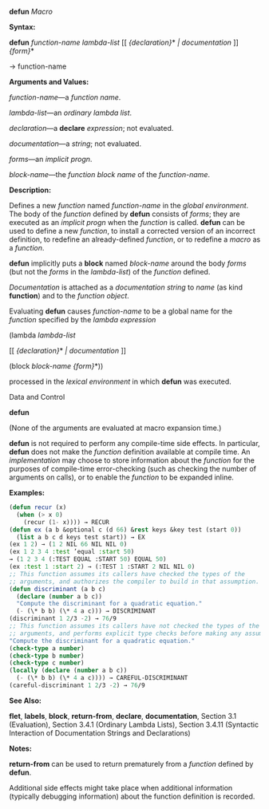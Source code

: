 **defun** *Macro* 



**Syntax:** 



**defun** *function-name lambda-list* [[ *\{declaration\}*\* *| documentation* ]] *\{form\}*\* 



→ function-name 



**Arguments and Values:** 



*function-name*—a *function name*. 



*lambda-list*—an *ordinary lambda list*. 



*declaration*—a **declare** *expression*; not evaluated. 



*documentation*—a *string*; not evaluated. 



*forms*—an *implicit progn*. 



*block-name*—the *function block name* of the *function-name*. 



**Description:** 



Defines a new *function* named *function-name* in the *global environment*. The body of the *function* defined by **defun** consists of *forms*; they are executed as an *implicit progn* when the *function* is called. **defun** can be used to define a new *function*, to install a corrected version of an incorrect definition, to redefine an already-defined *function*, or to redefine a *macro* as a *function*. 



**defun** implicitly puts a **block** named *block-name* around the body *forms* (but not the *forms* in the *lambda-list*) of the *function* defined. 



*Documentation* is attached as a *documentation string* to *name* (as kind **function**) and to the *function object*. 



Evaluating **defun** causes *function-name* to be a global name for the *function* specified by the *lambda expression* 



(lambda *lambda-list* 



[[ *\{declaration\}*\* *| documentation* ]] 



(block *block-name \{form\}*\*)) 



processed in the *lexical environment* in which **defun** was executed. 



Data and Control 











**defun** 



(None of the arguments are evaluated at macro expansion time.) 



**defun** is not required to perform any compile-time side effects. In particular, **defun** does not make the *function* definition available at compile time. An *implementation* may choose to store information about the *function* for the purposes of compile-time error-checking (such as checking the number of arguments on calls), or to enable the *function* to be expanded inline. 



**Examples:**
```lisp
(defun recur (x) 
  (when (> x 0) 
    (recur (1- x)))) → RECUR 
(defun ex (a b &optional c (d 66) &rest keys &key test (start 0)) 
  (list a b c d keys test start)) → EX 
(ex 1 2) → (1 2 NIL 66 NIL NIL 0) 
(ex 1 2 3 4 :test ’equal :start 50) 
→ (1 2 3 4 (:TEST EQUAL :START 50) EQUAL 50) 
(ex :test 1 :start 2) → (:TEST 1 :START 2 NIL NIL 0) 
;; This function assumes its callers have checked the types of the 
;; arguments, and authorizes the compiler to build in that assumption. 
(defun discriminant (a b c) 
  (declare (number a b c)) 
  "Compute the discriminant for a quadratic equation." 
  (- (\* b b) (\* 4 a c))) → DISCRIMINANT 
(discriminant 1 2/3 -2) → 76/9 
;; This function assumes its callers have not checked the types of the 
;; arguments, and performs explicit type checks before making any assumptions. (defun careful-discriminant (a b c) 
"Compute the discriminant for a quadratic equation." 
(check-type a number) 
(check-type b number) 
(check-type c number) 
(locally (declare (number a b c)) 
  (- (\* b b) (\* 4 a c)))) → CAREFUL-DISCRIMINANT 
(careful-discriminant 1 2/3 -2) → 76/9 
```
**See Also:** 



**flet**, **labels**, **block**, **return-from**, **declare**, **documentation**, Section 3.1 (Evaluation), Section 3.4.1 (Ordinary Lambda Lists), Section 3.4.11 (Syntactic Interaction of Documentation Strings and Declarations) 



**Notes:** 



**return-from** can be used to return prematurely from a *function* defined by **defun**. 











Additional side effects might take place when additional information (typically debugging information) about the function definition is recorded. 



